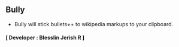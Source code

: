 ## Bully
- Bully will stick bullets++ to wikipedia markups to your clipboard.
#### **[ Developer : Blesslin Jerish R ]**
